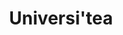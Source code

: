 ---
title: "Universi'tea"
websiteURL: "https://tea.xyz"
contactURL: "https://calendly.com/hiretomsmith/hiretomsmith"
gallery:
  - src: "/images/portfolio/universitea/mockup.jpg"
    lightbox: "/images/portfolio/universitea/mockup.jpg"
    alt: "Universi'tea Logo Mockup"
  - src: "/images/portfolio/universitea/universitea-02.jpg"
    lightbox: "/images/portfolio/universitea/universitea-02.jpg"
    alt: "Universi'tea Logo 03"
  - src: "/images/portfolio/universitea/universitea-03.jpg"
    lightbox: "/images/portfolio/universitea/universitea-03.jpg"
    alt: "Universi'tea Logo 04"
  - src: "/images/portfolio/universitea/universitea-01.jpg"
    lightbox: "/images/portfolio/universitea/universitea-01.jpg"
    alt: "Universi'tea Logo 02"
overview: "Lorem ipsum dolor sit amet, consectetur adipiscing elit. Pellentesque vestibulum commodo arcu nec semper. Fusce in elementum dui. Praesent vitae dignissim arcu. Aenean dictum diam vitae nisl consectetur, ac aliquam nibh vulputate. Cras eu enim ullamcorper, porta dolor quis, facilisis nisl. Integer egestas neque dui, ut rutrum massa iaculis quis. Donec at diam elementum nisl aliquam luctus. Mauris vestibulum dui mi, et ullamcorper est ultrices in. Maecenas ut nulla non dolor molestie semper eu id erat. Quisque a dictum sem. Nulla lobortis orci vel varius cursus. Etiam vitae tellus nulla. Donec cursus euismod elementum. Fusce suscipit volutpat lectus, at ullamcorper turpis pulvinar semper."
features:
  - "A/B Testing"
  - "Craft CMS development"
  - "UX/UI design"
  - "Copywriting"
  - "Brand development"
  - "Graphic design"
  - "Front-end development"
  - "SEO"
videoURL: ""
background: "Lorem ipsum dolor sit amet, consectetur adipiscing elit. Pellentesque vestibulum commodo arcu nec semper. Fusce in elementum dui. Praesent vitae dignissim arcu. Aenean dictum diam vitae nisl consectetur, ac aliquam nibh vulputate. Cras eu enim ullamcorper, porta dolor quis, facilisis nisl. Integer egestas neque dui, ut rutrum massa iaculis quis. Donec at diam elementum nisl aliquam luctus. Mauris vestibulum dui mi, et ullamcorper est ultrices in. Maecenas ut nulla non dolor molestie semper eu id erat. Quisque a dictum sem. Nulla lobortis orci vel varius cursus. Etiam vitae tellus nulla. Donec cursus euismod elementum. Fusce suscipit volutpat lectus, at ullamcorper turpis pulvinar semper."
challenge: "Lorem ipsum dolor sit amet, consectetur adipiscing elit. Pellentesque vestibulum commodo arcu nec semper. Fusce in elementum dui. Praesent vitae dignissim arcu. Aenean dictum diam vitae nisl consectetur, ac aliquam nibh vulputate. Cras eu enim ullamcorper, porta dolor quis, facilisis nisl. Integer egestas neque dui, ut rutrum massa iaculis quis. Donec at diam elementum nisl aliquam luctus. Mauris vestibulum dui mi, et ullamcorper est ultrices in. Maecenas ut nulla non dolor molestie semper eu id erat. Quisque a dictum sem. Nulla lobortis orci vel varius cursus. Etiam vitae tellus nulla. Donec cursus euismod elementum. Fusce suscipit volutpat lectus, at ullamcorper turpis pulvinar semper."
---
